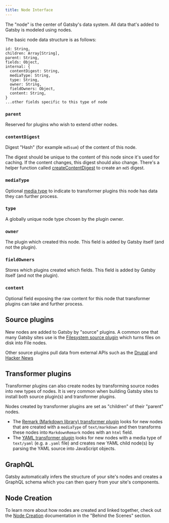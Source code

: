 ```yaml
---
title: Node Interface
---
```


The "node" is the center of Gatsby's data system. All data that's added to
Gatsby is modeled using nodes.

The basic node data structure is as follows:

```flow
id: String,
children: Array[String],
parent: String,
fields: Object,
internal: {
  contentDigest: String,
  mediaType: String,
  type: String,
  owner: String,
  fieldOwners: Object,
  content: String,
}
...other fields specific to this type of node
```

### `parent`

Reserved for plugins who wish to extend other nodes.

### `contentDigest`

Digest "Hash" (for example `md5sum`) of the content of this node.

The digest should be unique to the content of this node since it's used for caching. If the content changes, this digest should also change. There's a helper function called [createContentDigest](https://github.com/gatsbyjs/gatsby/blob/master/packages/gatsby-core-utils/src/create-content-digest.js) to create an `md5` digest.

### `mediaType`

Optional [media type](https://en.wikipedia.org/wiki/Media_type) to indicate to transformer plugins this node has data they can further process.

### `type`

A globally unique node type chosen by the plugin owner.

### `owner`

The plugin which created this node. This field is added by Gatsby itself (and not the plugin).

### `fieldOwners`

Stores which plugins created which fields. This field is added by Gatsby itself (and not the plugin).

### `content`

Optional field exposing the raw content for this node that transformer plugins can take and further process.

## Source plugins

New nodes are added to Gatsby by "source" plugins. A common one that many Gatsby
sites use is the [Filesystem source plugin](/packages/gatsby-source-filesystem/)
which turns files on disk into File nodes.

Other source plugins pull data from external APIs such as the
[Drupal](/packages/gatsby-source-drupal/) and
[Hacker News](/packages/gatsby-source-hacker-news/)

## Transformer plugins

Transformer plugins can also create nodes by transforming source nodes into new
types of nodes. It is very common when building Gatsby sites to install both
source plugin(s) and transformer plugins.

Nodes created by transformer plugins are set as "children" of their "parent"
nodes.

- The
  [Remark (Markdown library) transformer plugin](/packages/gatsby-transformer-remark/)
  looks for new nodes that are created with a `mediaType` of `text/markdown` and
  then transforms these nodes into `MarkdownRemark` nodes with an `html` field.
- The [YAML transformer plugin](/packages/gatsby-transformer-yaml/) looks for
  new nodes with a media type of `text/yaml` (e.g. a `.yaml` file) and creates
  new YAML child node(s) by parsing the YAML source into JavaScript objects.

## GraphQL

Gatsby automatically infers the structure of your site's nodes and creates a
GraphQL schema which you can then query from your site's components.

## Node Creation

To learn more about how nodes are created and linked together, check out the [Node Creation](/docs/node-creation/) documentation in the "Behind the Scenes" section.

